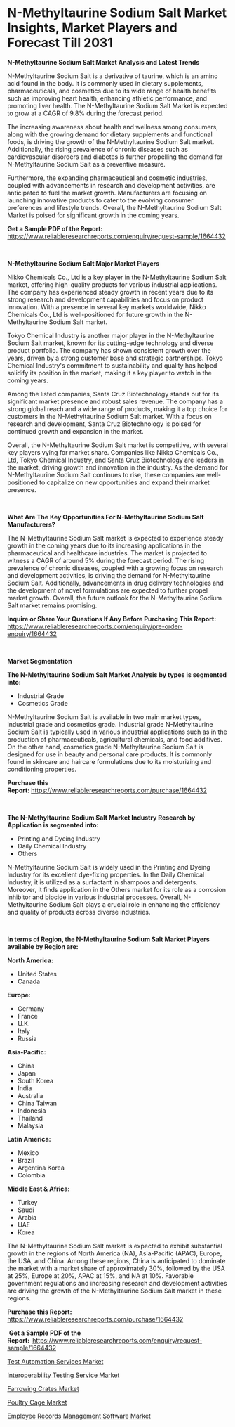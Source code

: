 <p><h1>N-Methyltaurine Sodium Salt Market Insights, Market Players and Forecast Till 2031</h1></p><p><strong>N-Methyltaurine Sodium Salt Market Analysis and Latest Trends</strong></p>
<p><p>N-Methyltaurine Sodium Salt is a derivative of taurine, which is an amino acid found in the body. It is commonly used in dietary supplements, pharmaceuticals, and cosmetics due to its wide range of health benefits such as improving heart health, enhancing athletic performance, and promoting liver health. The N-Methyltaurine Sodium Salt Market is expected to grow at a CAGR of 9.8% during the forecast period.</p><p>The increasing awareness about health and wellness among consumers, along with the growing demand for dietary supplements and functional foods, is driving the growth of the N-Methyltaurine Sodium Salt market. Additionally, the rising prevalence of chronic diseases such as cardiovascular disorders and diabetes is further propelling the demand for N-Methyltaurine Sodium Salt as a preventive measure.</p><p>Furthermore, the expanding pharmaceutical and cosmetic industries, coupled with advancements in research and development activities, are anticipated to fuel the market growth. Manufacturers are focusing on launching innovative products to cater to the evolving consumer preferences and lifestyle trends. Overall, the N-Methyltaurine Sodium Salt Market is poised for significant growth in the coming years.</p></p>
<p><strong>Get a Sample PDF of the Report:&nbsp;</strong> <a href="https://www.reliableresearchreports.com/enquiry/request-sample/1664432">https://www.reliableresearchreports.com/enquiry/request-sample/1664432</a></p>
<p>&nbsp;</p>
<p><strong>N-Methyltaurine Sodium Salt Major Market Players</strong></p>
<p><p>Nikko Chemicals Co., Ltd is a key player in the N-Methyltaurine Sodium Salt market, offering high-quality products for various industrial applications. The company has experienced steady growth in recent years due to its strong research and development capabilities and focus on product innovation. With a presence in several key markets worldwide, Nikko Chemicals Co., Ltd is well-positioned for future growth in the N-Methyltaurine Sodium Salt market.</p><p>Tokyo Chemical Industry is another major player in the N-Methyltaurine Sodium Salt market, known for its cutting-edge technology and diverse product portfolio. The company has shown consistent growth over the years, driven by a strong customer base and strategic partnerships. Tokyo Chemical Industry's commitment to sustainability and quality has helped solidify its position in the market, making it a key player to watch in the coming years.</p><p>Among the listed companies, Santa Cruz Biotechnology stands out for its significant market presence and robust sales revenue. The company has a strong global reach and a wide range of products, making it a top choice for customers in the N-Methyltaurine Sodium Salt market. With a focus on research and development, Santa Cruz Biotechnology is poised for continued growth and expansion in the market.</p><p>Overall, the N-Methyltaurine Sodium Salt market is competitive, with several key players vying for market share. Companies like Nikko Chemicals Co., Ltd, Tokyo Chemical Industry, and Santa Cruz Biotechnology are leaders in the market, driving growth and innovation in the industry. As the demand for N-Methyltaurine Sodium Salt continues to rise, these companies are well-positioned to capitalize on new opportunities and expand their market presence.</p></p>
<p>&nbsp;</p>
<p><strong>What Are The Key Opportunities For N-Methyltaurine Sodium Salt Manufacturers?</strong></p>
<p><p>The N-Methyltaurine Sodium Salt market is expected to experience steady growth in the coming years due to its increasing applications in the pharmaceutical and healthcare industries. The market is projected to witness a CAGR of around 5% during the forecast period. The rising prevalence of chronic diseases, coupled with a growing focus on research and development activities, is driving the demand for N-Methyltaurine Sodium Salt. Additionally, advancements in drug delivery technologies and the development of novel formulations are expected to further propel market growth. Overall, the future outlook for the N-Methyltaurine Sodium Salt market remains promising.</p></p>
<p><strong>Inquire or Share Your Questions If Any Before Purchasing This Report:</strong> <a href="https://www.reliableresearchreports.com/enquiry/pre-order-enquiry/1664432">https://www.reliableresearchreports.com/enquiry/pre-order-enquiry/1664432</a></p>
<p>&nbsp;</p>
<p><strong>Market Segmentation</strong></p>
<p><strong>The N-Methyltaurine Sodium Salt Market Analysis by types is segmented into:</strong></p>
<p><ul><li>Industrial Grade</li><li>Cosmetics Grade</li></ul></p>
<p><p>N-Methyltaurine Sodium Salt is available in two main market types, industrial grade and cosmetics grade. Industrial grade N-Methyltaurine Sodium Salt is typically used in various industrial applications such as in the production of pharmaceuticals, agricultural chemicals, and food additives. On the other hand, cosmetics grade N-Methyltaurine Sodium Salt is designed for use in beauty and personal care products. It is commonly found in skincare and haircare formulations due to its moisturizing and conditioning properties.</p></p>
<p><strong>Purchase this Report:&nbsp;</strong><a href="https://www.reliableresearchreports.com/purchase/1664432">https://www.reliableresearchreports.com/purchase/1664432</a></p>
<p>&nbsp;</p>
<p><strong>The N-Methyltaurine Sodium Salt Market Industry Research by Application is segmented into:</strong></p>
<p><ul><li>Printing and Dyeing Industry</li><li>Daily Chemical Industry</li><li>Others</li></ul></p>
<p><p>N-Methyltaurine Sodium Salt is widely used in the Printing and Dyeing Industry for its excellent dye-fixing properties. In the Daily Chemical Industry, it is utilized as a surfactant in shampoos and detergents. Moreover, it finds application in the Others market for its role as a corrosion inhibitor and biocide in various industrial processes. Overall, N-Methyltaurine Sodium Salt plays a crucial role in enhancing the efficiency and quality of products across diverse industries.</p></p>
<p>&nbsp;</p>
<p><strong>In terms of Region, the N-Methyltaurine Sodium Salt Market Players available by Region are:</strong></p>
<p>
    <p> <strong> North America: </strong>
        <ul>
            <li>United States</li>
            <li>Canada</li>
        </ul>
        </p> 
    <p> <strong> Europe: </strong>
        <ul>
            <li>Germany</li>
            <li>France</li>
            <li>U.K.</li>
            <li>Italy</li>
            <li>Russia</li>
        </ul>
        </p> 
    <p> <strong> Asia-Pacific: </strong>
        <ul>
            <li>China</li>
            <li>Japan</li>
            <li>South Korea</li>
            <li>India</li>
            <li>Australia</li>
            <li>China Taiwan</li>
            <li>Indonesia</li>
            <li>Thailand</li>
            <li>Malaysia</li>
        </ul>
        </p> 
    <p> <strong> Latin America: </strong>
        <ul>
            <li>Mexico</li>
            <li>Brazil</li>
            <li>Argentina Korea</li>
            <li>Colombia</li>
        </ul>
        </p> 
    <p> <strong> Middle East & Africa: </strong>
        <ul>
            <li>Turkey</li>
            <li>Saudi</li>
            <li>Arabia</li>
            <li>UAE</li>
            <li>Korea</li>
        </ul>
    </p>
    </p>
<p><p>The N-Methyltaurine Sodium Salt market is expected to exhibit substantial growth in the regions of North America (NA), Asia-Pacific (APAC), Europe, the USA, and China. Among these regions, China is anticipated to dominate the market with a market share of approximately 30%, followed by the USA at 25%, Europe at 20%, APAC at 15%, and NA at 10%. Favorable government regulations and increasing research and development activities are driving the growth of the N-Methyltaurine Sodium Salt market in these regions.</p></p>
<p><strong>Purchase this Report: </strong><a href="https://www.reliableresearchreports.com/purchase/1664432">https://www.reliableresearchreports.com/purchase/1664432</a></p>
<p>&nbsp;<strong>Get a Sample PDF of the Report:&nbsp;&nbsp;</strong><a href="https://www.reliableresearchreports.com/enquiry/request-sample/1664432">https://www.reliableresearchreports.com/enquiry/request-sample/1664432</a></p>
<p><strong></strong></p>
<p><p><a href="https://medium.com/@judyolson40/test-automation-services-market-the-key-to-successful-business-strategy-forecast-till-2031-48bf2a4ffec8">Test Automation Services Market</a></p><p><a href="https://medium.com/@judyolson40/interoperability-testing-service-market-outlook-industry-overview-and-forecast-2024-to-2031-0eaaa9d6806a">Interoperability Testing Service Market</a></p><p><a href="https://issuu.com/reportprime-2/docs/farrowing-crates-market-size-2030.pptx">Farrowing Crates Market</a></p><p><a href="https://issuu.com/reportprime-2/docs/poultry-cage-market-size-2030.pptx">Poultry Cage Market</a></p><p><a href="https://medium.com/@juliemoreno2007/employee-records-management-software-market-analysis-its-cagr-market-segmentation-and-global-600efee89098">Employee Records Management Software Market</a></p></p>